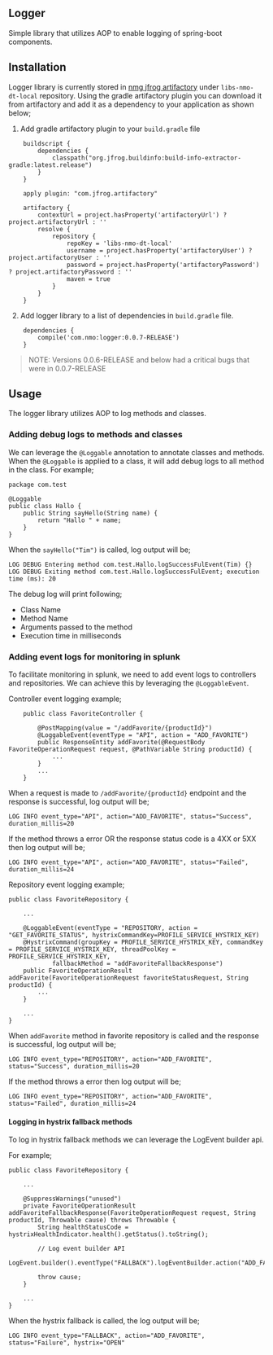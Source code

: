 ## Logger
Simple library that utilizes AOP to enable logging of spring-boot components.

## Installation
Logger library is currently stored in [nmg jfrog artifactory](http://jfrog.mynmg.com) under `libs-nmo-dt-local` repository.
Using the gradle artifactory plugin you can download it from artifactory and add it as a dependency to your application as shown below;

1. Add gradle artifactory plugin to your `build.gradle` file
```
    buildscript {
    	dependencies {
    		classpath("org.jfrog.buildinfo:build-info-extractor-gradle:latest.release")
    	}
    }
    
    apply plugin: "com.jfrog.artifactory"
    
    artifactory {
    	contextUrl = project.hasProperty('artifactoryUrl') ? project.artifactoryUrl : ''
    	resolve {
    		repository {
    			repoKey = 'libs-nmo-dt-local'
    			username = project.hasProperty('artifactoryUser') ? project.artifactoryUser : ''
    			password = project.hasProperty('artifactoryPassword') ? project.artifactoryPassword : ''
    			maven = true
    		}
    	}
    }
```

2. Add logger library to a list of dependencies in `build.gradle` file.
```
    dependencies {
        compile('com.nmo:logger:0.0.7-RELEASE')
    }
```
> NOTE: Versions 0.0.6-RELEASE and below had a critical bugs that were in 0.0.7-RELEASE

## Usage
The logger library utilizes AOP to log methods and classes.


### Adding debug logs to methods and classes
We can leverage the `@Loggable` annotation to annotate classes and methods. When the `@Loggable` is applied to a class, 
it will add debug logs to all method in the class.
For example;

```
package com.test

@Loggable
public class Hallo {
    public String sayHello(String name) {
        return "Hallo " + name;
    }
}
```

When the `sayHello("Tim")` is called, log output will be;
```
LOG DEBUG Entering method com.test.Hallo.logSuccessFulEvent(Tim) {}
LOG DEBUG Exiting method com.test.Hallo.logSuccessFulEvent; execution time (ms): 20
```
The debug log will print following;
* Class Name
* Method Name
* Arguments passed to the method
* Execution time in milliseconds

### Adding event logs for monitoring in splunk
To facilitate monitoring in splunk, we need to add event logs to controllers and repositories. We can 
 achieve this by leveraging the `@LoggableEvent`.
 
Controller event logging example;
```
    public class FavoriteController {
    
    	@PostMapping(value = "/addFavorite/{productId}")
    	@LoggableEvent(eventType = "API", action = "ADD_FAVORITE")
    	public ResponseEntity addFavorite(@RequestBody FavoriteOperationRequest request, @PathVariable String productId) {
    		...
    	}
    	...
    }
```
When a request is made to `/addFavorite/{productId}` endpoint and the response is successful, log output will be;
```
LOG INFO event_type="API", action="ADD_FAVORITE", status="Success", duration_millis=20
```
If the method throws a error OR the response status code is a 4XX or 5XX then log output will be;
```
LOG INFO event_type="API", action="ADD_FAVORITE", status="Failed", duration_millis=24
```

Repository event logging example;
```
public class FavoriteRepository {
    
    ...
    
    @LoggableEvent(eventType = "REPOSITORY, action = "GET_FAVORITE_STATUS", hystrixCommandKey=PROFILE_SERVICE_HYSTRIX_KEY)
    @HystrixCommand(groupKey = PROFILE_SERVICE_HYSTRIX_KEY, commandKey = PROFILE_SERVICE_HYSTRIX_KEY, threadPoolKey = PROFILE_SERVICE_HYSTRIX_KEY,
            fallbackMethod = "addFavoriteFallbackResponse")
    public FavoriteOperationResult addFavorite(FavoriteOperationRequest favoriteStatusRequest, String productId) {
        ...    
    }
    
    ...
}

```
When `addFavorite` method in favorite repository is called and the response is successful, log output will be;
```
LOG INFO event_type="REPOSITORY", action="ADD_FAVORITE", status="Success", duration_millis=20
```
If the method throws a error then log output will be;
```
LOG INFO event_type="REPOSITORY", action="ADD_FAVORITE", status="Failed", duration_millis=24
```


#### Logging in hystrix fallback methods
To log in hystrix fallback methods we can leverage the LogEvent builder api.

For example;
```
public class FavoriteRepository {
    
    ...
    
    @SuppressWarnings("unused")
    private FavoriteOperationResult addFavoriteFallbackResponse(FavoriteOperationRequest request, String productId, Throwable cause) throws Throwable {
        String healthStatusCode = hystrixHealthIndicator.health().getStatus().toString();
        
        // Log event builder API
        LogEvent.builder().eventType("FALLBACK").logEventBuilder.action("ADD_FAVORITE").status("Failed").circuitBreakerStatus(healthStatusCode).build().log();
        
        throw cause;
    }
    
    ...
}

```

When the hystrix fallback is called, the log output will be;
```
LOG INFO event_type="FALLBACK", action="ADD_FAVORITE", status="Failure", hystrix="OPEN"
```
